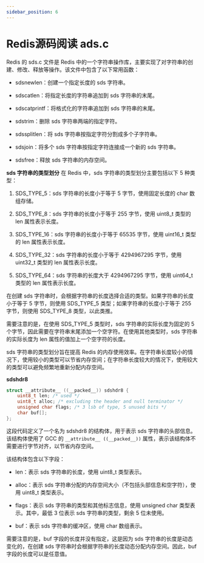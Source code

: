 ```yaml
---
sidebar_position: 6
---
```


# Redis源码阅读 ads.c

Redis 的 sds.c 文件是 Redis 中的一个字符串操作库，主要实现了对字符串的创建、修改、释放等操作。该文件中包含了以下常用函数：



- sdsnewlen：创建一个指定长度的 sds 字符串。

- sdscatlen：将指定长度的字符串追加到 sds 字符串的末尾。

- sdscatprintf：将格式化的字符串追加到 sds 字符串的末尾。

- sdstrim：删除 sds 字符串两端的指定字符。

- sdssplitlen：将 sds 字符串按指定字符分割成多个子字符串。

- sdsjoin：将多个 sds 字符串按指定字符连接成一个新的 sds 字符串。

- sdsfree：释放 sds 字符串的内存空间。


**sds 字符串的类型划分**
在 Redis 中，sds 字符串的类型划分主要包括以下 5 种类型：



1. SDS_TYPE_5：sds 字符串的长度小于等于 5 字节，使用固定长度的 char 数组存储。

2. SDS_TYPE_8：sds 字符串的长度小于等于 255 字节，使用 uint8_t 类型的 len 属性表示长度。

3. SDS_TYPE_16：sds 字符串的长度小于等于 65535 字节，使用 uint16_t 类型的 len 属性表示长度。

4. SDS_TYPE_32：sds 字符串的长度小于等于 4294967295 字节，使用 uint32_t 类型的 len 属性表示长度。

5. SDS_TYPE_64：sds 字符串的长度大于 4294967295 字节，使用 uint64_t 类型的 len 属性表示长度。


在创建 sds 字符串时，会根据字符串的长度选择合适的类型。如果字符串的长度小于等于 5 字节，则使用 SDS_TYPE_5 类型；如果字符串的长度小于等于 255 字节，则使用 SDS_TYPE_8 类型，以此类推。


需要注意的是，在使用 SDS_TYPE_5 类型时，sds 字符串的实际长度为固定的 5 个字节，因此需要在字符串末尾添加一个空字符。在使用其他类型时，sds 字符串的实际长度为 len 属性的值加上一个空字符的长度。


sds 字符串的类型划分旨在提高 Redis 的内存使用效率。在字符串长度较小的情况下，使用较小的类型可以节省内存空间；在字符串长度较大的情况下，使用较大的类型可以避免频繁地重新分配内存空间。

**sdshdr8**
```c
struct __attribute__ ((__packed__)) sdshdr8 {
    uint8_t len; /* used */
    uint8_t alloc; /* excluding the header and null terminator */
    unsigned char flags; /* 3 lsb of type, 5 unused bits */
    char buf[];
};
```
这段代码定义了一个名为 sdshdr8 的结构体，用于表示 sds 字符串的头部信息。该结构体使用了 GCC 的 `__attribute__ ((__packed__))` 属性，表示该结构体不需要进行字节对齐，以节省内存空间。


该结构体包含以下字段：



- len：表示 sds 字符串的长度，使用 uint8_t 类型表示。

- alloc：表示 sds 字符串分配的内存空间大小（不包括头部信息和空字符），使用 uint8_t 类型表示。

- flags：表示 sds 字符串的类型和其他标志信息，使用 unsigned char 类型表示。其中，最低 3 位表示 sds 字符串的类型，剩余 5 位未使用。

- buf：表示 sds 字符串的缓冲区，使用 char 数组表示。


需要注意的是，buf 字段的长度并没有指定，这是因为 sds 字符串的长度是动态变化的，在创建 sds 字符串时会根据字符串的长度动态分配内存空间。因此，buf 字段的长度可以是任意值。



